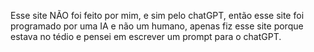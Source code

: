 Esse site NÃO foi feito por mim, e sim pelo chatGPT, então esse site foi programado por uma IA e não um humano, apenas fiz esse site porque estava no tédio e pensei em escrever um prompt para o chatGPT.
